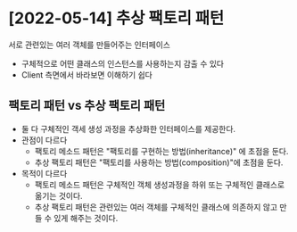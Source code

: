 # [2022-05-14] 추상 팩토리 패턴
서로 관련있는 여러 객체를 만들어주는 인터페이스
* 구체적으로 어떤 클래스의 인스턴스를 사용하는지 감출 수 있다
* Client 측면에서 바라보면 이해하기 쉽다

## 팩토리 패턴 vs 추상 팩토리 패턴
* 둘 다 구체적인 객세 생성 과정을 추상화한 인터페이스를 제공한다.
* 관점이 다르다
    * 팩토리 메소드 패턴은 "팩토리를 구현하는 방법(inheritance)" 에 초점을 둔다.
    * 추상 팩토리 패턴은 "팩토리를 사용하는 방법(composition)"에 초점을 둔다.
* 목적이 다르다
    * 팩토리 메소드 패턴은 구체적인 객체 생성과정을 하위 또는 구체적인 클래스로 옮기는 것이다.
    * 추상 팩토리 패턴은 관련있는 여러 객체를 구체적인 클래스에 의존하지 않고 만들 수 있게 해주는 것이다.
